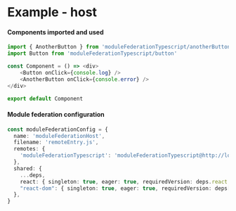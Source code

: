 # Example - host

<div class="flex items-center justify-center gap-2">

<h4 class="text-center">Components imported and used</h4>

```ts
import { AnotherButton } from 'moduleFederationTypescript/anotherButton'
import Button from 'moduleFederationTypescript/button'

const Component = () => <div>
    <Button onClick={console.log} />
    <AnotherButton onClick={console.error} />
</div>

export default Component
```

</div>

<div class="flex items-center justify-center gap-6">

<h4 class="text-center">Module federation configuration</h4>

```ts
const moduleFederationConfig = {
  name: 'moduleFederationHost',
  filename: 'remoteEntry.js',
  remotes: {
    'moduleFederationTypescript': 'moduleFederationTypescript@http://localhost:3000/remoteEntry.js',
  },
  shared: {
    ...deps,
    react: { singleton: true, eager: true, requiredVersion: deps.react },
    "react-dom": { singleton: true, eager: true, requiredVersion: deps["react-dom"] }
  },
}
```
</div>


<style>
    .slidev-layout h1 {
        margin-bottom: 0.5rem !important;
    }
</style>